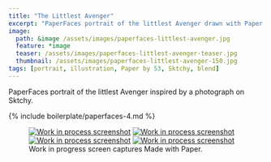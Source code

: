 ```yaml
---
title: "The Littlest Avenger"
excerpt: "PaperFaces portrait of the littlest Avenger drawn with Paper by 53 on an iPad."
image: 
  path: &image /assets/images/paperfaces-littlest-avenger.jpg 
  feature: *image
  teaser: /assets/images/paperfaces-littlest-avenger-teaser.jpg
  thumbnail: /assets/images/paperfaces-littlest-avenger-150.jpg
tags: [portrait, illustration, Paper by 53, Sktchy, blend]
---
```


PaperFaces portrait of the littlest Avenger inspired by a photograph on Sktchy.

{% include boilerplate/paperfaces-4.md %}

<figure class="third">
  <a href="{{ site.url }}/assets/images/paperfaces-littlest-avenger-process-1-lg.jpg"><img src="{{ site.url }}/assets/images/paperfaces-littlest-avenger-process-1-600.jpg" alt="Work in process screenshot"></a>
  <a href="{{ site.url }}/assets/images/paperfaces-littlest-avenger-process-2-lg.jpg"><img src="{{ site.url }}/assets/images/paperfaces-littlest-avenger-process-2-600.jpg" alt="Work in process screenshot"></a>
  <a href="{{ site.url }}/assets/images/paperfaces-littlest-avenger-process-3-lg.jpg"><img src="{{ site.url }}/assets/images/paperfaces-littlest-avenger-process-3-600.jpg" alt="Work in process screenshot"></a>
  <a href="{{ site.url }}/assets/images/paperfaces-littlest-avenger-process-4-lg.jpg"><img src="{{ site.url }}/assets/images/paperfaces-littlest-avenger-process-4-600.jpg" alt="Work in process screenshot"></a>
  <figcaption>Work in progress screen captures Made with Paper.</figcaption>
</figure>

